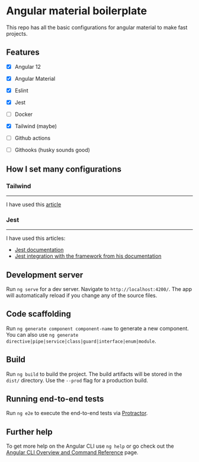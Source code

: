 # Angular material boilerplate

This repo has all the basic configurations for angular material to make fast projects.

## Features

- [x] Angular 12
- [x] Angular Material
- [x] Eslint
- [x] Jest
- [ ] Docker
- [x] Tailwind (maybe)
- [ ] Github actions 
- [ ] Githooks (husky sounds good)


## How I set many configurations


### Tailwind
-----------------------

I have used this [article](https://jacobneterer.medium.com/angular-and-tailwindcss-2388fb6e0bab)


### Jest
------------------------

I have used this articles:

- [Jest documentation](https://jestjs.io/docs/getting-started)
- [Jest integration with the framework from his documentation](https://www.xfive.co/blog/testing-angular-faster-jest/)



## Development server

Run `ng serve` for a dev server. Navigate to `http://localhost:4200/`. The app will automatically reload if you change any of the source files.

## Code scaffolding

Run `ng generate component component-name` to generate a new component. You can also use `ng generate directive|pipe|service|class|guard|interface|enum|module`.

## Build

Run `ng build` to build the project. The build artifacts will be stored in the `dist/` directory. Use the `--prod` flag for a production build.

## Running end-to-end tests

Run `ng e2e` to execute the end-to-end tests via [Protractor](http://www.protractortest.org/).

## Further help

To get more help on the Angular CLI use `ng help` or go check out the [Angular CLI Overview and Command Reference](https://angular.io/cli) page.

